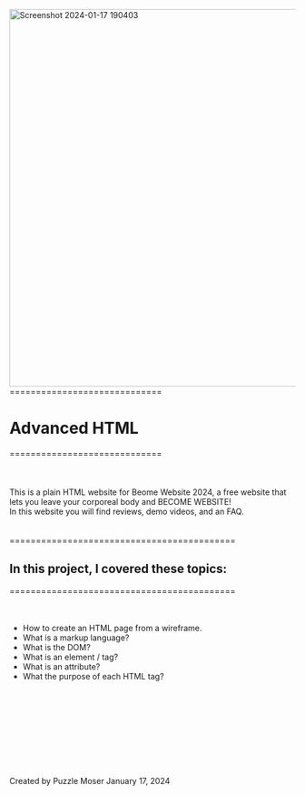 <img width="664" alt="Screenshot 2024-01-17 190403" src="https://github.com/PuzzleEmptyM/atlas-web-development/assets/129412985/b1a4c61f-1582-407b-8c61-2ade56bb7c04"><br>
=============================<br>
# Advanced HTML<br>
=============================<br>
<br>
<br>
<br>
This is a plain HTML website for Beome Website 2024, a free website that lets you leave your corporeal body and BECOME WEBSITE! <br>
In this website you will find reviews, demo videos, and an FAQ. <br>
<br>
<br>
===========================================<br>
## In this project, I covered these topics:<br>
===========================================<br>
<br>
<br>
 - How to create an HTML page from a wireframe. <br>
 - What is a markup language? <br>
 - What is the DOM? <br>
 - What is an element / tag? <br>
 - What is an attribute? <br>
 - What the purpose of each HTML tag? <br>
<br>
<br>
<br>
<br>
<br>
<br>
<br>
<br>
<br>
Created by Puzzle Moser January 17, 2024
